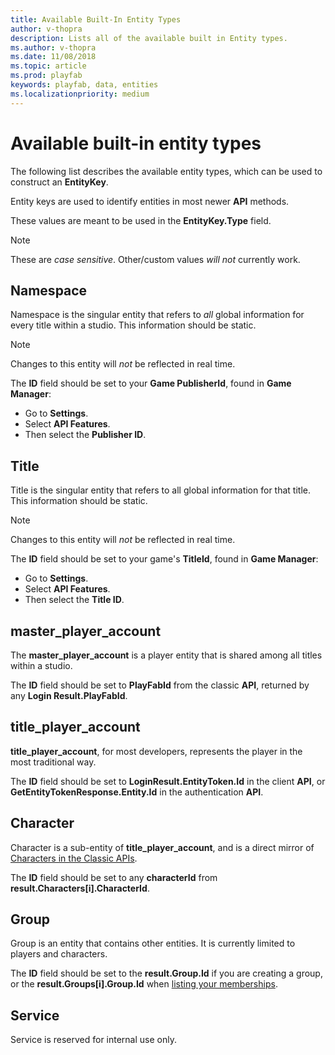 ```yaml
---
title: Available Built-In Entity Types
author: v-thopra
description: Lists all of the available built in Entity types.
ms.author: v-thopra
ms.date: 11/08/2018
ms.topic: article
ms.prod: playfab
keywords: playfab, data, entities
ms.localizationpriority: medium
---
```


# Available built-in entity types

The following list describes the available entity types, which can be used to construct an **EntityKey**.

Entity keys are used to identify entities in most newer **API** methods.

These values are meant to be used in the **EntityKey.Type** field.

> [!NOTE]
> These are *case sensitive*. Other/custom values *will not* currently work.

## Namespace

Namespace is the singular entity that refers to *all* global information for every title within a studio. This information should be static.

> [!NOTE]
> Changes to this entity will *not* be reflected in real time.

The **ID** field should be set to your **Game PublisherId**, found in **Game Manager**:

- Go to **Settings**.
- Select **API Features**.
- Then select the **Publisher ID**.

## Title

Title is the singular entity that refers to all global information for that title. This information should be static.

> [!NOTE]
> Changes to this entity will *not* be reflected in real time.

The **ID** field should be set to your game's **TitleId**, found in **Game Manager**:

- Go to **Settings**.
- Select **API Features**.
- Then select the **Title ID**.

## master_player_account

The **master_player_account** is a player entity that is shared among all titles within a studio.

The **ID** field should be set to **PlayFabId** from the classic **API**, returned by any **Login Result.PlayFabId**.

## title_player_account

**title_player_account**, for most developers, represents the player in the most traditional way.

The **ID** field should be set to **LoginResult.EntityToken.Id** in the client **API**, or **GetEntityTokenResponse.Entity.Id** in the authentication **API**.

## Character

Character is a sub-entity of **title_player_account**, and is a direct mirror of [Characters in the Classic APIs](xref:titleid.playfabapi.com.client.characters.getalluserscharacters).

The **ID** field should be set to any **characterId** from **result.Characters[i].CharacterId**.

## Group

Group is an entity that contains other entities. It is currently limited to players and characters.

The **ID** field should be set to the **result.Group.Id** if you are creating a group, or the **result.Groups[i].Group.Id** when [listing your memberships](xref:titleid.playfabapi.com.groups.groups.listmembership).

## Service

Service is reserved for internal use only.